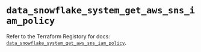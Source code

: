 # `data_snowflake_system_get_aws_sns_iam_policy`

Refer to the Terraform Registory for docs: [`data_snowflake_system_get_aws_sns_iam_policy`](https://registry.terraform.io/providers/snowflake-labs/snowflake/0.82.0/docs/data-sources/system_get_aws_sns_iam_policy).
